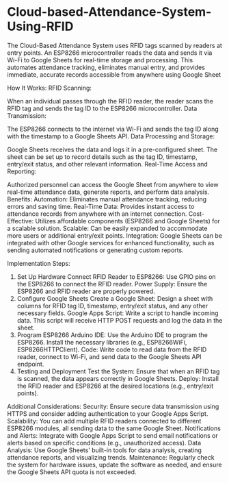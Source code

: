 # Cloud-based-Attendance-System-Using-RFID
The Cloud-Based Attendance System uses RFID tags scanned by readers at entry points. An ESP8266 microcontroller reads the data and sends it via Wi-Fi to Google Sheets for real-time storage and processing. This automates attendance tracking, eliminates manual entry, and provides immediate, accurate records accessible from anywhere using Google Sheet

How It Works:
RFID Scanning:

When an individual passes through the RFID reader, the reader scans the RFID tag and sends the tag ID to the ESP8266 microcontroller.
Data Transmission:

The ESP8266 connects to the internet via Wi-Fi and sends the tag ID along with the timestamp to a Google Sheets API.
Data Processing and Storage:

Google Sheets receives the data and logs it in a pre-configured sheet. The sheet can be set up to record details such as the tag ID, timestamp, entry/exit status, and other relevant information.
Real-Time Access and Reporting:

Authorized personnel can access the Google Sheet from anywhere to view real-time attendance data, generate reports, and perform data analysis.
Benefits:
Automation: Eliminates manual attendance tracking, reducing errors and saving time.
Real-Time Data: Provides instant access to attendance records from anywhere with an internet connection.
Cost-Effective: Utilizes affordable components (ESP8266 and Google Sheets) for a scalable solution.
Scalable: Can be easily expanded to accommodate more users or additional entry/exit points.
Integration: Google Sheets can be integrated with other Google services for enhanced functionality, such as sending automated notifications or generating custom reports.

Implementation Steps:
1. Set Up Hardware
Connect RFID Reader to ESP8266: Use GPIO pins on the ESP8266 to connect the RFID reader.
Power Supply: Ensure the ESP8266 and RFID reader are properly powered.
2. Configure Google Sheets
Create a Google Sheet: Design a sheet with columns for RFID tag ID, timestamp, entry/exit status, and any other necessary fields.
Google Apps Script: Write a script to handle incoming data. This script will receive HTTP POST requests and log the data in the sheet.
3. Program ESP8266
Arduino IDE: Use the Arduino IDE to program the ESP8266. Install the necessary libraries (e.g., ESP8266WiFi, ESP8266HTTPClient).
Code: Write code to read data from the RFID reader, connect to Wi-Fi, and send data to the Google Sheets API endpoint.
4. Testing and Deployment
Test the System: Ensure that when an RFID tag is scanned, the data appears correctly in Google Sheets.
Deploy: Install the RFID reader and ESP8266 at the desired locations (e.g., entry/exit points).

Additional Considerations:
Security: Ensure secure data transmission using HTTPS and consider adding authentication to your Google Apps Script.
Scalability: You can add multiple RFID readers connected to different ESP8266 modules, all sending data to the same Google Sheet.
Notifications and Alerts: Integrate with Google Apps Script to send email notifications or alerts based on specific conditions (e.g., unauthorized access).
Data Analysis: Use Google Sheets' built-in tools for data analysis, creating attendance reports, and visualizing trends.
Maintenance: Regularly check the system for hardware issues, update the software as needed, and ensure the Google Sheets API quota is not exceeded.
